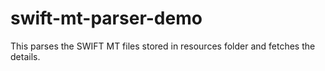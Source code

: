 # swift-mt-parser-demo

This parses the SWIFT MT files stored in resources folder and fetches the details.
